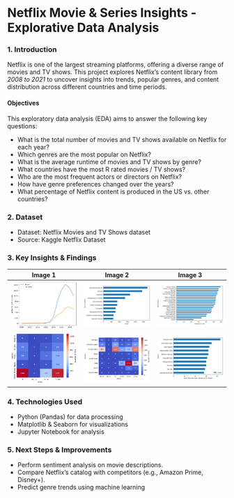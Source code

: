 # Netflix Movie & Series Insights - Explorative Data Analysis

### 1. Introduction
Netflix is one of the largest streaming platforms, offering a diverse range of movies and TV shows. This project explores Netflix’s content library from *2008 to 2021* to uncover insights into trends, popular genres, and content distribution across different countries and time periods.

#### Objectives
This exploratory data analysis (EDA) aims to answer the following key questions:

- What is the total number of movies and TV shows available on Netflix for each year? 
- Which genres are the most popular on Netflix? 
- What is the average runtime of movies and TV shows by genre? 
- What countries have the most R rated movies / TV shows? 
- Who are the most frequent actors or directors on Netflix? 
- How have genre preferences changed over the years?
- What percentage of Netflix content is produced in the US vs. other countries? 

### 2. Dataset
- Dataset: Netflix Movies and TV Shows dataset
- Source: Kaggle Netflix Dataset

### 3. Key Insights & Findings
| Image 1 | Image 2 | Image 3 |
|---------|---------|---------|
| <img src="image.png" width="250"> | <img src="image-1.png" width="250"> | <img src="image-2.png" width="250"> |
| <img src="image-3.png" width="250"> | <img src="image-4.png" width="250"> | <img src="image-5.png" width="250"> |

### 4. Technologies Used
- Python (Pandas) for data processing
- Matplotlib & Seaborn for visualizations
- Jupyter Notebook for analysis

### 5. Next Steps & Improvements
- Perform sentiment analysis on movie descriptions.
- Compare Netflix’s catalog with competitors (e.g., Amazon Prime, Disney+).
- Predict genre trends using machine learning